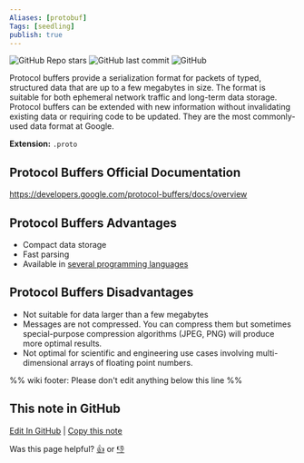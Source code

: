 ```yaml
---
Aliases: [protobuf]
Tags: [seedling]
publish: true
---
```


![GitHub Repo stars](https://img.shields.io/github/stars/protocolbuffers/protobuf?style=social) ![GitHub last commit](https://img.shields.io/github/last-commit/protocolbuffers/protobuf) ![GitHub](https://img.shields.io/github/license/protocolbuffers/protobuf)

Protocol buffers provide a serialization format for packets of typed, structured data that are up to a few megabytes in size. The format is suitable for both ephemeral network traffic and long-term data storage. Protocol buffers can be extended with new information without invalidating existing data or requiring code to be updated. They are the most commonly-used data format at Google.

**Extension:** `.proto`

## Protocol Buffers Official Documentation

https://developers.google.com/protocol-buffers/docs/overview

## Protocol Buffers Advantages

- Compact data storage
- Fast parsing
- Available in [several programming languages](https://developers.google.com/protocol-buffers/docs/overview#cross-lang)

## Protocol Buffers Disadvantages

- Not suitable for data larger than a few megabytes
- Messages are not compressed. You can compress them but sometimes special-purpose compression algorithms (JPEG, PNG) will produce more optimal results.
- Not optimal for scientific and engineering use cases involving multi-dimensional arrays of floating point numbers.

%% wiki footer: Please don't edit anything below this line %%

## This note in GitHub

<span class="git-footer">[Edit In GitHub](https://github.dev/data-engineering-community/data-engineering-wiki/blob/main/Tools/File%20Formats/Protocol%20Buffers.md "git-hub-edit-note") | [Copy this note](https://raw.githubusercontent.com/data-engineering-community/data-engineering-wiki/main/Tools/File%20Formats/Protocol%20Buffers.md "git-hub-copy-note")</span>

<span class="git-footer">Was this page helpful?
[👍](https://tally.so/r/mOaxjk?rating=Yes&url=https://dataengineering.wiki/Tools/File%20Formats/Protocol%20Buffers) or [👎](https://tally.so/r/mOaxjk?rating=No&url=https://dataengineering.wiki/Tools/File%20Formats/Protocol%20Buffers)</span>
